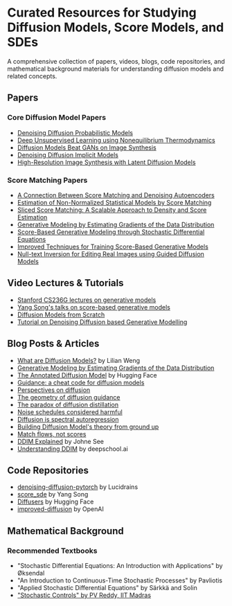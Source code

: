 # Curated Resources for Studying Diffusion Models, Score Models, and SDEs

A comprehensive collection of papers, videos, blogs, code repositories, and mathematical background materials for understanding diffusion models and related concepts.

## Papers

### Core Diffusion Model Papers
- [Denoising Diffusion Probabilistic Models](https://arxiv.org/abs/2006.11239)
- [Deep Unsupervised Learning using Nonequilibrium Thermodynamics](https://proceedings.mlr.press/v37/sohl-dickstein15.html)
- [Diffusion Models Beat GANs on Image Synthesis](https://arxiv.org/abs/2105.05233)
- [Denoising Diffusion Implicit Models](https://arxiv.org/abs/2010.02502)
- [High-Resolution Image Synthesis with Latent Diffusion Models](https://arxiv.org/abs/2112.10752)

### Score Matching Papers
- [A Connection Between Score Matching and Denoising Autoencoders](https://www.iro.umontreal.ca/%7Evincentp/Publications/smdae_techreport_1358.pdf)
- [Estimation of Non-Normalized Statistical Models by Score Matching](https://jmlr.org/papers/volume6/hyvarinen05a/hyvarinen05a.pdf)
- [Sliced Score Matching: A Scalable Approach to Density and Score Estimation](https://proceedings.mlr.press/v115/song20a/song20a.pdf)
- [Generative Modeling by Estimating Gradients of the Data Distribution](https://proceedings.neurips.cc/paper_files/paper/2019/file/3001ef257407d5a371a96dcd947c7d93-Paper.pdf)
- [Score-Based Generative Modeling through Stochastic Differential Equations](https://arxiv.org/abs/2011.13456)
- [Improved Techniques for Training Score-Based Generative Models](https://arxiv.org/abs/2006.09011)
- [Null-text Inversion for Editing Real Images using Guided Diffusion Models](https://null-text-inversion.github.io/)

## Video Lectures & Tutorials
- [Stanford CS236G lectures on generative models](https://www.youtube.com/playlist?list=PLoROMvodv4rPOWA-omMM6STXaWW4FvJT8)
- [Yang Song's talks on score-based generative models](https://youtu.be/wMmqCMwuM2Q?si=3uf4GWNzL0ZA0asK)
- [Diffusion Models from Scratch](https://youtu.be/B4oHJpEJBAA?si=VL5y-5crpuGRd1mD)
- [Tutorial on Denoising Diffusion based Generative Modelling](https://youtu.be/cS6JQpEY9cs?si=2DSVFVL-8DSeOgWo)

## Blog Posts & Articles
- [What are Diffusion Models?](https://lilianweng.github.io/posts/2021-07-11-diffusion-models/) by Lilian Weng
- [Generative Modeling by Estimating Gradients of the Data Distribution](https://yang-song.net/blog/2021/score/)
- [The Annotated Diffusion Model](https://huggingface.co/blog/annotated-diffusion) by Hugging Face
- [Guidance: a cheat code for diffusion models](https://sander.ai/2022/05/26/guidance.html)
- [Perspectives on diffusion](https://sander.ai/2023/07/20/perspectives.html)
- [The geometry of diffusion guidance](https://sander.ai/2023/08/28/geometry.html)
- [The paradox of diffusion distillation](https://sander.ai/2024/02/28/paradox.html)
- [Noise schedules considered harmful](https://sander.ai/2024/06/14/noise-schedules.html)
- [Diffusion is spectral autoregression](https://sander.ai/2024/09/02/spectral-autoregression.html)
- [Building Diffusion Model's theory from ground up](https://iclr-blogposts.github.io/2024/blog/diffusion-theory-from-scratch/)
- [Match flows, not scores](https://ayandas.me/blogs/2024-04-26-flow-matching-strightning-sd3.html)
- [DDIM Explained](https://johnsee.net/blog/2020/DDIM/) by Johne See
- [Understanding DDIM](https://sachinruk.github.io/blog/2024-02-11-DDPM-to-DDIM.html) by deepschool.ai

## Code Repositories
- [denoising-diffusion-pytorch](https://github.com/lucidrains/denoising-diffusion-pytorch) by Lucidrains
- [score_sde](https://github.com/yang-song/score_sde) by Yang Song
- [Diffusers](https://huggingface.co/docs/diffusers/en/index) by Hugging Face
- [improved-diffusion](https://github.com/openai/improved-diffusion) by OpenAI

## Mathematical Background
### Recommended Textbooks
- "Stochastic Differential Equations: An Introduction with Applications" by Øksendal
- "An Introduction to Continuous-Time Stochastic Processes" by Pavliotis
- "Applied Stochastic Differential Equations" by Särkkä and Solin
- ["Stochastic Controls" by PV Reddy, IIT Madras](https://www.youtube.com/watch?v=oj9kZK2Byqo&list=PLF3y1jDMAG4UzL5J6C8kLxzqfKRqWVWaC)
